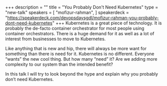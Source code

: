 +++
description = ""
title = "You Probably Don't Need Kubernetes"
type = "new-talk"
speakers = [
        "mofizur-rahman",
]
speakerdeck = "https://speakerdeck.com/devopsdaysgdl/mofizur-rahman-you-probably-dont-need-kubernetes"
+++
Kubernetes is a great piece of technology. It is probably the de-facto container orchestrator for most people using container orchestrators. There is a huge demand for it as well as a lot of interest from businesses to move to Kubernetes.

Like anything that is new and hip, there will always be more want for something than there is need for it. Kubernetes is no different. Everyone “wants”  the new cool thing. But how many “need” it? Are we adding more complexity to our system than the intended benefit?

In this talk I will try to look beyond the hype and explain why you probably don’t need Kubernetes.